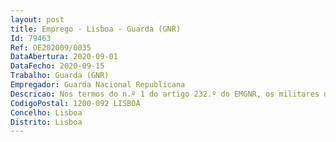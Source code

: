 ```yaml
--- 
layout: post
title: Emprego - Lisboa - Guarda (GNR)
Id: 79463
Ref: OE202009/0035
DataAbertura: 2020-09-01
DataFecho: 2020-09-15
Trabalho: Guarda (GNR)
Empregador: Guarda Nacional Republicana
Descricao: Nos termos do n.º 1 do artigo 232.º do EMGNR, os militares da categoria de guardas, exercem, fundamentalmente, funções de natureza executiva, podendo, ainda, em conformidade com o respetivo posto, quadro, qualificações técnicas e capacidade pessoal, excecionalmente, exercem funções de comando ou de chefia.
CodigoPostal: 1200-092 LISBOA
Concelho: Lisboa
Distrito: Lisboa
--- 
```

